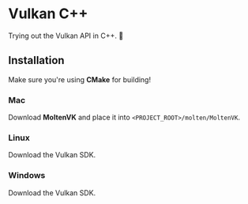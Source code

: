 # Vulkan C++

Trying out the Vulkan API in C++. :volcano:

## Installation

Make sure you're using **CMake** for building!

### Mac

Download **MoltenVK** and place it into `<PROJECT_ROOT>/molten/MoltenVK`.

### Linux

Download the Vulkan SDK.

### Windows

Download the Vulkan SDK.
